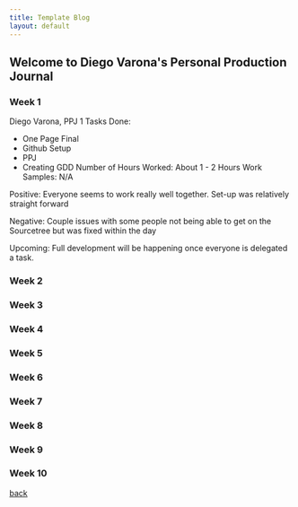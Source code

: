```yaml
---
title: Template Blog
layout: default
---
```


## Welcome to Diego Varona's Personal Production Journal

### Week 1

Diego Varona, PPJ 1
Tasks Done:
* One Page Final
* Github Setup
* PPJ
* Creating GDD
Number of Hours Worked:
About 1 - 2 Hours
Work Samples:
N/A


Positive: Everyone seems to work really well together. Set-up was relatively straight forward


Negative: Couple issues with some people not being able to get on the Sourcetree but was fixed within the day


Upcoming: Full development will be happening once everyone is delegated a task.
### Week 2

### Week 3

### Week 4

### Week 5

### Week 6

### Week 7

### Week 8

### Week 9

### Week 10

[back](Blogs.html)
